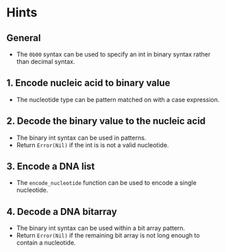 # Hints

## General

- The `0b00` syntax can be used to specify an int in binary syntax rather than
  decimal syntax.

## 1. Encode nucleic acid to binary value

- The nucleotide type can be pattern matched on with a case expression.

## 2. Decode the binary value to the nucleic acid

- The binary int syntax can be used in patterns.
- Return `Error(Nil)` if the int is is not a valid nucleotide.

## 3. Encode a DNA list

- The `encode_nucleotide` function can be used to encode a single nucleotide.

## 4. Decode a DNA bitarray

- The binary int syntax can be used within a bit array pattern.
- Return `Error(Nil)` if the remaining bit array is not long enough to contain
  a nucleotide.